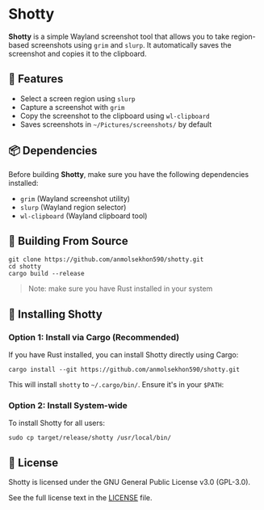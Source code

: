 # Shotty

**Shotty** is a simple Wayland screenshot tool that allows you to take region-based screenshots using `grim` and `slurp`. It automatically saves the screenshot and copies it to the clipboard.

## 🚀 Features
- Select a screen region using `slurp`
- Capture a screenshot with `grim`
- Copy the screenshot to the clipboard using `wl-clipboard`
- Saves screenshots in `~/Pictures/screenshots/` by default

## 📦 Dependencies
Before building **Shotty**, make sure you have the following dependencies installed:

- `grim` (Wayland screenshot utility)
- `slurp` (Wayland region selector)
- `wl-clipboard` (Wayland clipboard tool)

## **🔧 Building From Source**

```
git clone https://github.com/anmolsekhon590/shotty.git
cd shotty
cargo build --release
```

> Note: make sure you have Rust installed in your system

## 🚀 Installing Shotty

### Option 1: Install via Cargo (Recommended)
If you have Rust installed, you can install Shotty directly using Cargo:

```
cargo install --git https://github.com/anmolsekhon590/shotty.git
```

This will install `shotty` to `~/.cargo/bin/`. Ensure it's in your `$PATH`:

### Option 2: Install System-wide
To install Shotty for all users:

```
sudo cp target/release/shotty /usr/local/bin/
```

## 📜 License

Shotty is licensed under the GNU General Public License v3.0 (GPL-3.0).

See the full license text in the [LICENSE](https://github.com/anmolsekhon590/shotty/blob/main/LICENSE) file.

